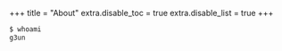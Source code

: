 +++
title = "About"
extra.disable_toc = true
extra.disable_list = true
+++

```bash
$ whoami
g3un
```
